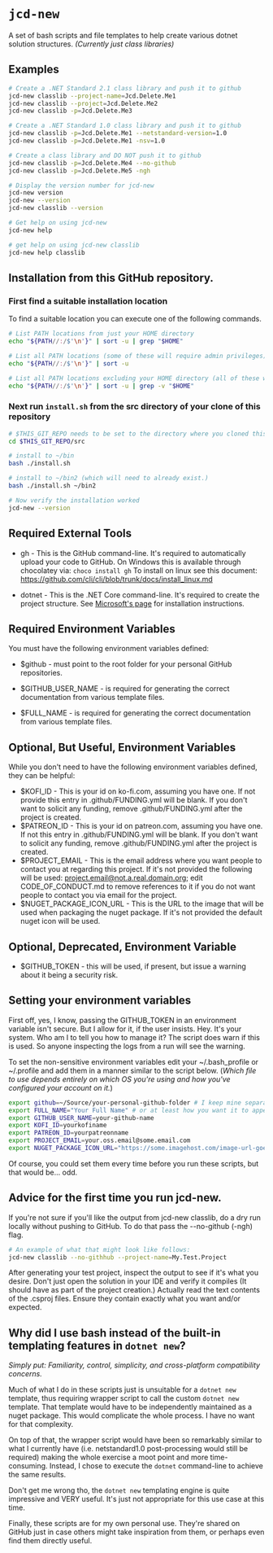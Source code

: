 # `jcd-new`

A set of bash scripts and file templates to help create various dotnet solution structures. *(Currently just class libraries)*

## Examples
```bash
# Create a .NET Standard 2.1 class library and push it to github 
jcd-new classlib --project-name=Jcd.Delete.Me1
jcd-new classlib --project=Jcd.Delete.Me2
jcd-new classlib -p=Jcd.Delete.Me3

# Create a .NET Standard 1.0 class library and push it to github 
jcd-new classlib -p=Jcd.Delete.Me1 --netstandard-version=1.0
jcd-new classlib -p=Jcd.Delete.Me1 -nsv=1.0

# Create a class library and DO NOT push it to github 
jcd-new classlib -p=Jcd.Delete.Me4 --no-github 
jcd-new classlib -p=Jcd.Delete.Me5 -ngh

# Display the version number for jcd-new
jcd-new version
jcd-new --version
jcd-new classlib --version

# Get help on using jcd-new
jcd-new help

# get help on using jcd-new classlib
jcd-new help classlib
```

## Installation from this GitHub repository.

### First find a suitable installation location

To find a suitable location you can execute one of the following commands.
```bash
# List PATH locations from just your HOME directory 
echo "${PATH//:/$'\n'}" | sort -u | grep "$HOME"

# List all PATH locations (some of these will require admin privileges) 
echo "${PATH//:/$'\n'}" | sort -u 

# List all PATH locations excluding your HOME directory (all of these will require admin privileges) 
echo "${PATH//:/$'\n'}" | sort -u | grep -v "$HOME"
```

### Next run `install.sh` from the src directory of your clone of this repository
```bash
# $THIS_GIT_REPO needs to be set to the directory where you cloned this repository, or you can manually substitute the correct value.
cd $THIS_GIT_REPO/src

# install to ~/bin
bash ./install.sh

# install to ~/bin2 (which will need to already exist.)
bash ./install.sh ~/bin2

# Now verify the installation worked
jcd-new --version
```

## Required External Tools

* gh - This is the GitHub command-line. It's required to automatically upload your code to GitHub.
  On Windows this is available through chocolatey via: ```choco install gh```
  To install on linux see this document: https://github.com/cli/cli/blob/trunk/docs/install_linux.md

* dotnet - This is the .NET Core command-line. It's required to create the project structure. 
  See [Microsoft's page](https://dotnet.microsoft.com/en-us/download) for installation instructions.

## Required Environment Variables

You must have the following environment variables defined:
* $github - must point to the root folder for your personal GitHub repositories.

* $GITHUB_USER_NAME - is required for generating the correct documentation from various template files.

* $FULL_NAME - is required for generating the correct documentation from various template files.

## Optional, But Useful, Environment Variables 

While you don't need to have the following environment variables defined, they can be helpful:

* $KOFI_ID - This is your id on ko-fi.com, assuming you have one. If not provide this entry in .github/FUNDING.yml will be blank.
  If you don't want to solicit any funding, remove .github/FUNDING.yml after the project is created.
* $PATREON_ID - This is your id on patreon.com, assuming you have one. If not this entry in .github/FUNDING.yml will be blank.
  If you don't want to solicit any funding, remove .github/FUNDING.yml after the project is created.
* $PROJECT_EMAIL - This is the email address where you want people to contact you at regarding this project.
  If it's not provided the following will be used: project.email@not.a.real.domain.org; edit CODE_OF_CONDUCT.md
  to remove references to it if you do not want people to contact you via email for the project.
* $NUGET_PACKAGE_ICON_URL - This is the URL to the image that will be used when packaging the nuget package. If it's 
  not provided the default nuget icon will be used.

## Optional, Deprecated, Environment Variable

* $GITHUB_TOKEN - this will be used, if present, but issue a warning about it being a security risk.

## Setting your environment variables
First off, yes, I know, passing the GITHUB_TOKEN in an environment variable isn't secure. 
But I allow for it, if the user insists. Hey. It's your system. Who am I to tell you how to manage it?
The script does warn if this is used. So anyone inspecting the logs from a run will see the warning.

To set the non-sensitive environment variables edit your ~/.bash_profile or ~/.profile and add them 
in a manner similar to the script below. (*Which file to use depends entirely on which OS you're using
and how you've configured your account on it.*)
```bash
export github=~/Source/your-personal-github-folder # I keep mine separate from others' for personal edification. 
export FULL_NAME="Your Full Name" # or at least how you want it to appear in the LICENSE file.
export GITHUB_USER_NAME=your-github-name
export KOFI_ID=yourkofiname
export PATREON_ID=yourpatreonname
export PROJECT_EMAIL=your.oss.email@some.email.com
export NUGET_PACKAGE_ICON_URL="https://some.imagehost.com/image-url-goes-here"
```

Of course, you could set them every time before you run these scripts, but that would be... odd.

## Advice for the first time you run jcd-new.

If you're not sure if you'll like the output from jcd-new classlib, do a dry run locally without pushing to GitHub.
To do that pass the --no-github (-ngh) flag.
```bash
# An example of what that might look like follows:
jcd-new classlib --no-githhub --project-name=My.Test.Project
```
After generating your test project, inspect the output to see if it's what you desire. Don't just open the solution in
your IDE and verify it compiles (It should have as part of the project creation.) Actually read the text contents of the
.csproj files. Ensure they contain exactly what you want and/or expected.

## Why did I use bash instead of the built-in templating features in `dotnet new`?

*Simply put: Familiarity, control, simplicity, and cross-platform compatibility concerns.*

Much of what I do in these scripts just is unsuitable for a `dotnet new` template, thus requiring wrapper script to call
the custom `dotnet new` template. That template would have to be independently maintained as a nuget package. This would 
complicate the whole process. I have no want for that complexity. 

On top of that, the wrapper script would have been so remarkably similar to what I currently have (i.e. netstandard1.0 
post-processing would still be required) making the whole exercise a moot point and more time-consuming. Instead, I chose
to execute the `dotnet` command-line to achieve the same results.

Don't get me wrong tho, the `dotnet new` templating engine is quite impressive and VERY useful. It's just not appropriate 
for this use case at this time.

Finally, these scripts are for my own personal use. They're shared on GitHub just in case others might take inspiration 
from them, or perhaps even find them directly useful. 